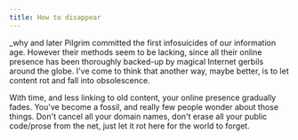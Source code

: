 ```yaml
---
title: How to disappear
---
```


_why and later Pilgrim committed the first infosuicides of our information
age. However their methods seem to be lacking, since all their online presence
has been thoroughly backed-up by magical Internet gerbils around the globe.
I've come to think that another way, maybe better, is to let content rot and
fall into obsolescence.

With time, and less linking to old content, your online presence gradually
fades. You've become a fossil, and really few people wonder about those
things. Don't cancel all your domain names, don't erase all your public
code/prose from the net, just let it rot here for the world to forget.

